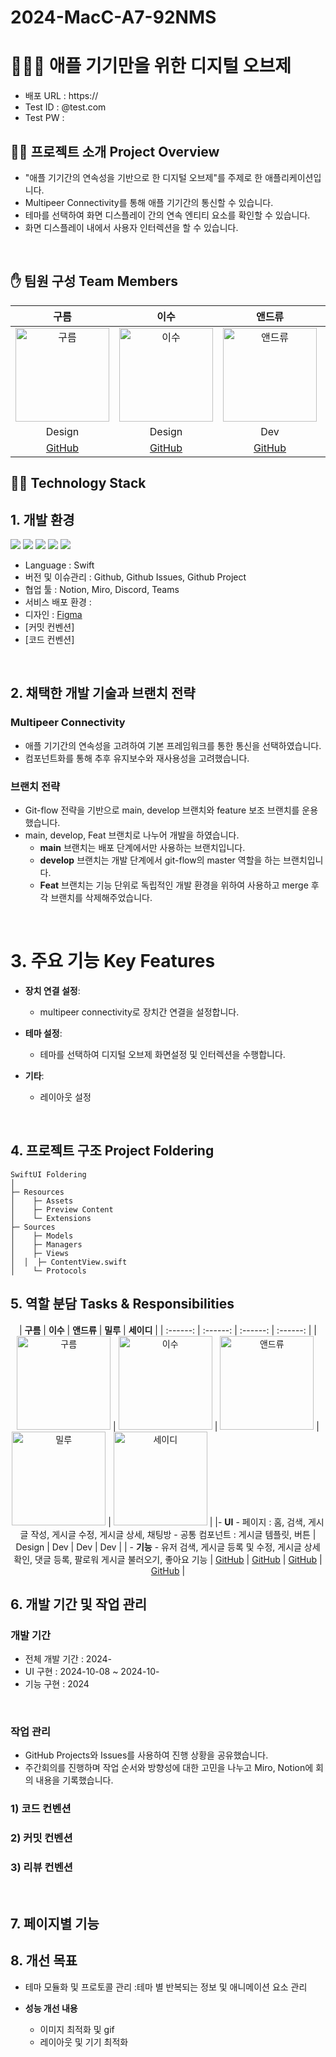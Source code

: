 # 2024-MacC-A7-92NMS

# 👩🏻‍💻 애플 기기만을 위한 디지털 오브제 
- 배포 URL : https://
- Test ID : @test.com
- Test PW : 

## 👨‍🏫 프로젝트 소개 Project Overview
- "애플 기기간의 연속성을 기반으로 한 디지털 오브제"를 주제로 한 애플리케이션입니다.
- Multipeer Connectivity를 통해 애플 기기간의 통신할 수 있습니다.
- 테마를 선택하여 화면 디스플레이 간의 연속 엔티티 요소를 확인할 수 있습니다.
- 화면 디스플레이 내에서 사용자 인터렉션을 할 수 있습니다.
<br>

## ✋ 팀원 구성 Team Members

| 구름 | 이수 | 앤드류 | 밀루 | 세이디 |
|:------:|:------:|:------:|:------:|:------:|
| <img src="" alt="구름" width="150"> | <img src="" alt="이수" width="150"> | <img src="" alt="앤드류" width="150"> | <img src="" alt="밀루" width="150"> | <img src="" alt="세이디" width="150"> |
| Design | Design | Dev | Dev | Dev |
| [GitHub](https://github.com/) | [GitHub](https://github.com/) | [GitHub](https://github.com/) | [GitHub](https://github.com/) | [GitHub](https://github.com/) |


##  🕺🏻 Technology Stack
## 1. 개발 환경 

<img src="https://img.shields.io/badge/Swift-FA7343?style=flat&logo=Swift&logoColor=white"/> <img src="https://img.shields.io/badge/SwiftUI-FA7343?style=flat&logo=Swift&logoColor=white"/> <img src="https://img.shields.io/badge/CoreData-FA7343?style=flat&logo=Swift&logoColor=white"/> <img src="https://img.shields.io/badge/XCode-147EFB?style=flat&logo=XCode&logoColor=white"/> <img src="https://img.shields.io/badge/Git-F05032?style=flat&logo=Git&logoColor=white"/>


- Language : Swift
- 버전 및 이슈관리 : Github, Github Issues, Github Project
- 협업 툴 : Notion, Miro, Discord, Teams
- 서비스 배포 환경 : 
- 디자인 : [Figma](https://www.figma.com/)
- [커밋 컨벤션]
- [코드 컨벤션]
<br>

## 2. 채택한 개발 기술과 브랜치 전략
### Multipeer Connectivity
- 애플 기기간의 연속성을 고려하여 기본 프레임워크를 통한 통신을 선택하였습니다.
- 컴포넌트화를 통해 추후 유지보수와 재사용성을 고려했습니다.

### 브랜치 전략
- Git-flow 전략을 기반으로 main, develop 브랜치와 feature 보조 브랜치를 운용했습니다.
- main, develop, Feat 브랜치로 나누어 개발을 하였습니다.
    - **main** 브랜치는 배포 단계에서만 사용하는 브랜치입니다.
    - **develop** 브랜치는 개발 단계에서 git-flow의 master 역할을 하는 브랜치입니다.
    - **Feat** 브랜치는 기능 단위로 독립적인 개발 환경을 위하여 사용하고 merge 후 각 브랜치를 삭제해주었습니다.

<br>

# 3. 주요 기능 Key Features
- **장치 연결 설정**:
  - multipeer connectivity로 장치간 연결을 설정합니다.

- **테마 설정**:
  - 테마를 선택하여 디지털 오브제 화면설정 및 인터렉션을 수행합니다.

- **기타**:
  - 레이아웃 설정

<br>

## 4. 프로젝트 구조 Project Foldering
```plaintext
SwiftUI Foldering
│
├─ Resources
│	 ├─ Assets
│	 ├─ Preview Content
│	 └─ Extensions
├─ Sources
│	 ├─ Models
│	 ├─ Managers
│	 ├─ Views
│  │  ├─ ContentView.swift
│	 └─ Protocols
```
## 5. 역할 분담 Tasks & Responsibilities

<div align="center">

| **구름** | **이수** | **앤드류** | **밀루** | **세이디** |
| :------: |  :------: | :------: | :------: |
| <img src="" alt="구름" width="150"> | <img src="" alt="이수" width="150"> | <img src="" alt="앤드류" width="150"> | <img src="" alt="밀루" width="150"> | <img src="" alt="세이디" width="150"> |
|- **UI**
    - 페이지 : 홈, 검색, 게시글 작성, 게시글 수정, 게시글 상세, 채팅방
    - 공통 컴포넌트 : 게시글 템플릿, 버튼 | Design | Dev | Dev | Dev |
| - **기능**
    - 유저 검색, 게시글 등록 및 수정, 게시글 상세 확인, 댓글 등록, 팔로워 게시글 불러오기, 좋아요 기능
 | [GitHub](https://github.com/) | [GitHub](https://github.com/) | [GitHub](https://github.com/) | [GitHub](https://github.com/) |
</div>


## 6. 개발 기간 및 작업 관리

### 개발 기간

- 전체 개발 기간 : 2024-
- UI 구현 : 2024-10-08 ~ 2024-10-
- 기능 구현 : 2024
<br>

### 작업 관리

- GitHub Projects와 Issues를 사용하여 진행 상황을 공유했습니다.
- 주간회의를 진행하며 작업 순서와 방향성에 대한 고민을 나누고 Miro, Notion에 회의 내용을 기록했습니다.

###  1) 코드 컨벤션

###  2) 커밋 컨벤션

###  3) 리뷰 컨벤션

<br>

## 7. 페이지별 기능
## 8. 개선 목표

- 테마 모듈화 및 프로토콜 관리 :테마 별 반복되는 정보 및 애니메이션 요소 관리

- **성능 개선 내용**

    - 이미지 최적화 및 gif
    - 레이아웃 및 기기 최적화
    
<br>


